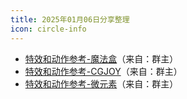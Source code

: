 ```yaml
---
title: 2025年01月06日分享整理
icon: circle-info
---
```


- [特效和动作参考-魔法盒](https://www.magesbox.com/works)（来自：群主）
- [特效和动作参考-CGJOY](https://www.cgjoy.com/youxidonghua-1)（来自：群主）
- [特效和动作参考-微元素](https://www.element3ds.com/portal.php)（来自：群主）
